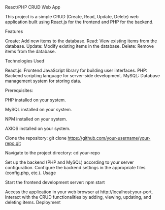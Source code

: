 React/PHP CRUD Web App

This project is a simple CRUD (Create, Read, Update, Delete) web application built using React.js for the frontend and PHP for the backend.

Features

Create: Add new items to the database.
Read: View existing items from the database.
Update: Modify existing items in the database.
Delete: Remove items from the database.

Technologies Used

React.js: Frontend JavaScript library for building user interfaces.
PHP: Backend scripting language for server-side development.
MySQL: Database management system for storing data.

Prerequisites:

PHP installed on your system.

MySQL installed on your system.

NPM installed on your system.

AXIOS installed on your system.

Clone the repository:
git clone https://github.com/your-username/your-repo.git

Navigate to the project directory:
cd your-repo

Set up the backend (PHP and MySQL) according to your server configuration.
Configure the backend settings in the appropriate files (config.php, etc.).
Usage

Start the frontend development server:
npm start

Access the application in your web browser at http://localhost:your-port.
Interact with the CRUD functionalities by adding, viewing, updating, and deleting items.
Deployment
